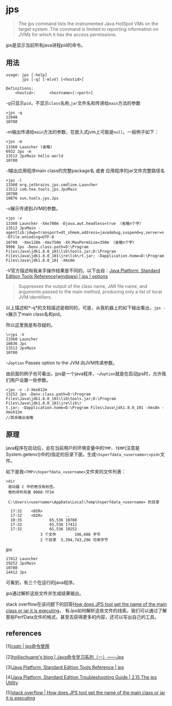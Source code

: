 # jps


> The jps command lists the instrumented Java HotSpot VMs on the target system. The command is limited to reporting information on JVMs for which it has the access permissions.

jps是显示当前所有java进程pid的命令。


## 用法

~~~
usage: jps [-help]
       jps [-q] [-mlvV] [<hostid>]

Definitions:
    <hostid>:      <hostname>[:<port>]
~~~

*-q*只显示`pid`，不显示`class`名称,`jar`文件名和传递给`main`方法的参数
~~~
>jps -q
12948
10780
~~~

*-m*输出传递给`main`方法的参数，在嵌入式jvm上可能是`null`。一般例子如下：
~~~
>jps -m
13360 Launcher (省略)
6932 Jps -m
13512 JpsMain hello world
10780
~~~

*-l*输出应用程序main class的完整package名 或者 应用程序的jar文件完整路径名
~~~
>jps -l
13360 org.jetbrains.jps.cmdline.Launcher
13512 com.tea.tools.jps.JpsMain
10780
10876 sun.tools.jps.Jps
~~~

*-v*展示传递到JVM的参数。
~~~
>jps -v
13360 Launcher -Xmx700m -Djava.awt.headless=true （省略n个字）
13512 JpsMain -agentlib:jdwp=transport=dt_shmem,address=javadebug,suspend=y,server=n -Dfile.encoding=UTF-8
10780  -Xms128m -Xmx750m -XX:MaxPermSize=350m （省略n个字）
9996 Jps -Denv.class.path=D:\Program Files\Java\jdk1.8.0_101\lib\tools.jar;D:\Program Files\Java\jdk1.8.0_101\jre\lib\rt.jar; -Dapplication.home=D:\Program Files\Java\jdk1.8.0_101 -Xms8m
~~~

*-V*官方描述和我亲手操作结果是不同的。以下出自：[Java Platform, Standard Edition Tools Reference(windows) | jps | options](http://docs.oracle.com/javase/8/docs/technotes/tools/windows/jps.html#CHDIHFAD)
> Suppresses the output of the class name, JAR file name, and arguments passed to the main method, producing only a list of local JVM identifiers.

以上描述和*-q*的文档描述是相同的，可是，从我机器上的如下输出看出，`jps -V`展示了main class名和pid。

所以这里我是有存疑的。

~~~
\>jps -V
13360 Launcher
10836 Jps
13512 JpsMain
10780
~~~

*-J*`option` Passes option to the JVM.向JVM传递参数。

由前面的例子也可看出，jps是一个java程序，*-J*`option`就是在启动jps时，允许我们用户设置一些参数。
~~~
>jps -v -J-Xms612m
13252 Jps -Denv.class.path=D:\Program Files\Java\jdk1.8.0_101\lib\tools.jar;D:\Program Files\Java\jdk1.8.0_101\jre\lib\r
t.jar; -Dapplication.home=D:\Program Files\Java\jdk1.8.0_101 -Xms8m -Xms612m
//其余输出省略
~~~

## 原理

java程序在启动后，会在当前用户的环境变量中的`TMP`、`TEMP`(注意是System.getenv()中的)指定的目录下面，生成`\hsperfdata_<username>\<pid>`文件。

如下是我`<TMP>\hsperfdata_<username>`文件夹的文件列表：
~~~
>dir
 驱动器 C 中的卷没有标签。
 卷的序列号是 0008-7F34

 C:\Users\<username>\AppData\Local\Temp\hsperfdata_<username> 的目录

  17:32    <DIR>          .
  17:32    <DIR>          ..
  10:35            65,536 10780
  17:32            65,536 17412
  17:32            65,536 19252
               3 个文件        196,608 字节
               2 个目录  5,394,743,296 可用字节
~~~
jps
~~~
17412 Launcher
19252 JpsMain
10780
14412 Jps
~~~

可看到，有三个在运行的java程序。

jps通过解析这些文件并生成结果输出。

stack overflow在该问题下的回答[How does JPS tool get the name of the main class or jar it is executing][link: 5]，
有Jps如何解析这些文件的线索。我们可以通过了解那些PerfData文件的格式，甚至去获得更多的内容，还可以写出自己的工具。


## references

[1][csdn | jps命令使用](http://blog.csdn.net/fwch1982/article/details/7947451)

[2][hollischuang's blog | Java命令学习系列（一）——Jps](http://www.hollischuang.com/archives/105)

[3][Java Platform, Standard Edition Tools Reference | jps](http://docs.oracle.com/javase/8/docs/technotes/tools/windows/jps.html)

[4][Java Platform, Standard Edition Troubleshooting Guide | 2.15 The jps Utility](http://docs.oracle.com/javase/8/docs/technotes/guides/troubleshoot/tooldescr015.html)

[5][stack overflow | How does JPS tool get the name of the main class or jar it is executing][link: 5]

[link: 5]: https://stackoverflow.com/a/25088276/6874711






